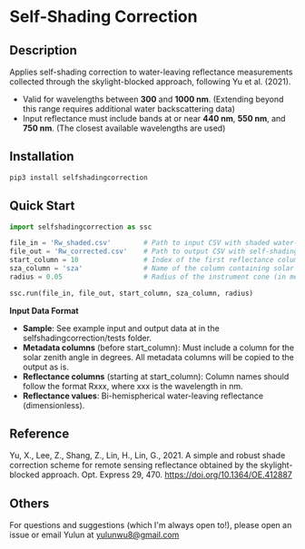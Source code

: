 # Self-Shading Correction

## Description

Applies self-shading correction to water-leaving reflectance measurements collected through the skylight-blocked approach, following Yu et al. (2021).

- Valid for wavelengths between **300** and **1000 nm**. (Extending beyond this range requires additional water backscattering data)
- Input reflectance must include bands at or near **440 nm**, **550 nm**, and **750 nm**. (The closest available wavelengths are used)



## Installation 

```bash
pip3 install selfshadingcorrection
```



## Quick Start

```python
import selfshadingcorrection as ssc

file_in = 'Rw_shaded.csv'        # Path to input CSV with shaded water-leaving reflectance.
file_out = 'Rw_corrected.csv'    # Path to output CSV with self-shading-corrected reflectance.
start_column = 10                # Index of the first reflectance column (0-based).
sza_column = 'sza'               # Name of the column containing solar zenith angle (in degrees).
radius = 0.05                    # Radius of the instrument cone (in meters).

ssc.run(file_in, file_out, start_column, sza_column, radius)
```



**Input Data Format**

- **Sample**: See example input and output data at in the selfshadingcorrection/tests folder.
- **Metadata columns** (before start\_column):
Must include a column for the solar zenith angle in degrees. All metadata columns will be copied to the output as is.
- **Reflectance columns** (starting at start\_column):
Column names should follow the format Rxxx, where xxx is the wavelength in nm.
- **Reflectance values**:
Bi-hemispherical water-leaving reflectance (dimensionless).



## Reference 

Yu, X., Lee, Z., Shang, Z., Lin, H., Lin, G., 2021. A simple and robust shade correction scheme for remote sensing reflectance obtained by the skylight-blocked approach. Opt. Express 29, 470. <a href="https://doi.org/10.1364/OE.412887" target="_blank">https://doi.org/10.1364/OE.412887</a>


## Others

For questions and suggestions (which I'm always open to!), please open an issue or email Yulun at [yulunwu8@gmail.com](mailto:yulunwu8@gmail.com)

